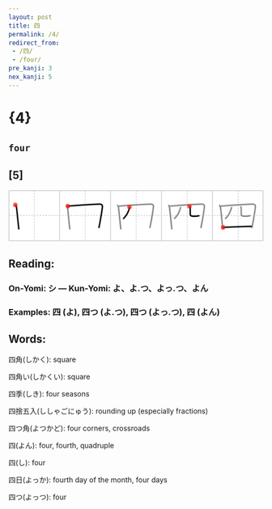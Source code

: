 ```yaml
---
layout: post
title: 四
permalink: /4/
redirect_from:
 - /四/
 - /four/
pre_kanji: 3
nex_kanji: 5
---
```


# {4}

## `four`

## [5]

<div class="stroke"><img src="../images/E59B9B.png" /></div>

## Reading:

### On-Yomi: シ &mdash; Kun-Yomi: よ、よ.つ、よっ.つ、よん

### Examples: 四 (よ), 四つ (よ.つ), 四つ (よっ.つ), 四 (よん)

## Words:

四角(しかく): square

四角い(しかくい): square

四季(しき): four seasons

四捨五入(ししゃごにゅう): rounding up (especially fractions)

四つ角(よつかど): four corners, crossroads

四(よん): four, fourth, quadruple

四(し): four

四日(よっか): fourth day of the month, four days

四つ(よっつ): four
